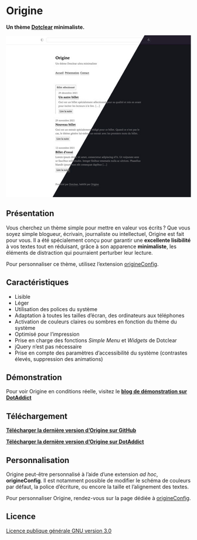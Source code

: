 # Origine

**Un thème [Dotclear](https://fr.dotclear.org/) minimaliste.**

![Capture d’écran](https://github.com/te2dy/origine/blob/master/screenshot-2x.jpg)

## Présentation

Vous cherchez un thème simple pour mettre en valeur vos écrits ? Que vous soyez simple blogueur, écrivain, journaliste ou intellectuel, Origine est fait pour vous. Il a été spécialement conçu pour garantir une **excellente lisibilité** à vos textes tout en réduisant, grâce à son apparence **minimaliste**, les éléments de distraction qui pourraient perturber leur lecture.

Pour personnaliser ce thème, utilisez l’extension [origineConfig](https://github.com/te2dy/origineConfig).

## Caractéristiques

- Lisible
- Léger
- Utilisation des polices du système
- Adaptation à toutes les tailles d’écran, des ordinateurs aux téléphones
- Activation de couleurs claires ou sombres en fonction du thème du système
- Optimisé pour l’impression
- Prise en charge des fonctions _Simple Menu_ et _Widgets_ de Dotclear
- jQuery n’est pas nécessaire
- Prise en compte des paramètres d’accessibilité du système (contrastes élevés, suppression des animations)

## Démonstration

Pour voir Origine en conditions réelle, visitez le **[blog de démonstration sur DotAddict](https://themes.dotaddict.org/demo-dc2/?theme=origine)**

## Téléchargement

**[Télécharger la dernière version d’Origine sur GitHub](https://github.com/te2dy/origine/releases/latest)**

**[Télécharger la dernière version d’Origine sur DotAddict](https://themes.dotaddict.org/galerie-dc2/details/origine)**

## Personnalisation

Origine peut-être personnalisé à l’aide d’une extension _ad hoc_, **origineConfig**. Il est notamment possible de modifier le schéma de couleurs par défaut, la police d’écriture, ou encore la taille et l’alignement des textes.

Pour personnaliser Origine, rendez-vous sur la page dédiée à [origineConfig](https://github.com/te2dy/origineConfig).

## Licence

[Licence publique générale GNU version 3.0](https://github.com/te2dy/origine/blob/master/LICENSE)

